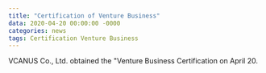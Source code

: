 ```yaml
---
title: "Certification of Venture Business"
data: 2020-04-20 00:00:00 -0000
categories: news 
tags: Certification Venture Business 
---
```


VCANUS Co., Ltd. obtained the "Venture Business Certification on April 20.

